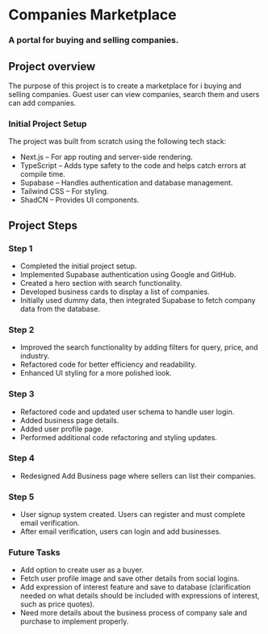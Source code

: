 # Companies Marketplace

### A portal for buying and selling companies.

## Project overview

The purpose of this project is to create a marketplace for i buying and selling companies. Guest user can view companies, search them and users can add companies.

### Initial Project Setup

The project was built from scratch using the following tech stack:

- Next.js – For app routing and server-side rendering.
- TypeScript – Adds type safety to the code and helps catch errors at compile time.
- Supabase – Handles authentication and database management.
- Tailwind CSS – For styling.
- ShadCN – Provides UI components.

## Project Steps

### Step 1

- Completed the initial project setup.
- Implemented Supabase authentication using Google and GitHub.
- Created a hero section with search functionality.
- Developed business cards to display a list of companies.
- Initially used dummy data, then integrated Supabase to fetch company data from the database.

### Step 2

- Improved the search functionality by adding filters for query, price, and industry.
- Refactored code for better efficiency and readability.
- Enhanced UI styling for a more polished look.

### Step 3

- Refactored code and updated user schema to handle user login.
- Added business page details.
- Added user profile page.
- Performed additional code refactoring and styling updates.

### Step 4

- Redesigned Add Business page where sellers can list their companies.

### Step 5

- User signup system created. Users can register and must complete email verification.
- After email verification, users can login and add businesses.

### Future Tasks

- Add option to create user as a buyer.
- Fetch user profile image and save other details from social logins.
- Add expression of interest feature and save to database (clarification needed on what details should be included with expressions of interest, such as price quotes).
- Need more details about the business process of company sale and purchase to implement properly.
